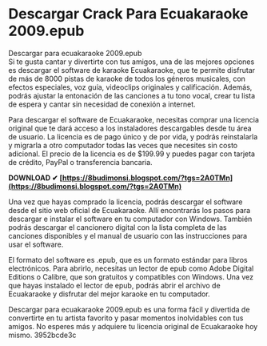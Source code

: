 # Descargar Crack Para Ecuakaraoke 2009.epub
  Descargar  para ecuakaraoke 2009.epub     
Si te gusta cantar y divertirte con tus amigos, una de las mejores opciones es descargar el software de karaoke Ecuakaraoke, que te permite disfrutar de más de 8000 pistas de karaoke de todos los géneros musicales, con efectos especiales, voz guía, videoclips originales y calificación. Además, podrás ajustar la entonación de las canciones a tu tono vocal, crear tu lista de espera y cantar sin necesidad de conexión a internet.
     
Para descargar el software de Ecuakaraoke, necesitas comprar una licencia original que te dará acceso a los instaladores descargables desde tu área de usuario. La licencia es de pago único y de por vida, y podrás reinstalarla y migrarla a otro computador todas las veces que necesites sin costo adicional. El precio de la licencia es de $199.99 y puedes pagar con tarjeta de crédito, PayPal o transferencia bancaria.
 
**DOWNLOAD ✔ [https://8budimonsi.blogspot.com/?tgs=2A0TMn](https://8budimonsi.blogspot.com/?tgs=2A0TMn)**


     
Una vez que hayas comprado la licencia, podrás descargar el software desde el sitio web oficial de Ecuakaraoke. Allí encontrarás los pasos para descargar e instalar el software en tu computador con Windows. También podrás descargar el cancionero digital con la lista completa de las canciones disponibles y el manual de usuario con las instrucciones para usar el software.
     
El formato del software es .epub, que es un formato estándar para libros electrónicos. Para abrirlo, necesitas un lector de epub como Adobe Digital Editions o Calibre, que son gratuitos y compatibles con Windows. Una vez que hayas instalado el lector de epub, podrás abrir el archivo de Ecuakaraoke y disfrutar del mejor karaoke en tu computador.
     
Descargar  para ecuakaraoke 2009.epub es una forma fácil y divertida de convertirte en tu artista favorito y pasar momentos inolvidables con tus amigos. No esperes más y adquiere tu licencia original de Ecuakaraoke hoy mismo.
 3952bcde3c
 

